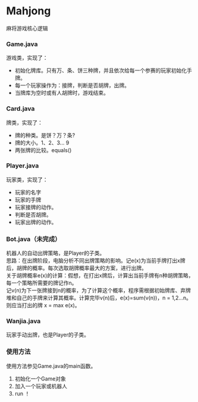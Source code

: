 # Mahjong
麻将游戏核心逻辑

### Game.java
游戏类，实现了：
* 初始化牌库。只有万、条、饼三种牌，并且依次给每一个参赛的玩家初始化手牌。
* 每一个玩家操作为：接牌，判断是否胡牌，出牌。
* 当牌库为空时或有人胡牌时，游戏结束。

### Card.java
牌类，实现了：
* 牌的种类。是饼？万？条?
* 牌的大小。1、2、3... 9
* 两张牌的比较。equals()

### Player.java
玩家类，实现了：
* 玩家的名字
* 玩家的手牌
* 玩家接牌的动作。
* 判断是否胡牌。
* 玩家出牌的动作。

### Bot.java（未完成）
机器人的自动出牌策略，是Player的子类。  
思路：在出牌阶段，电脑分析不同出牌策略的影响。记e(x)为当前手牌打出x牌后，胡牌的概率。每次选取胡牌概率最大的方案，进行出牌。  
关于胡牌概率e(x)的计算：假想，在打出x牌后，计算出当前手牌有n种胡牌策略，每一个策略所需要的牌记作n。  
记v(n)为下一张牌接到n的概率，为了计算这个概率，程序需根据初始牌库、弃牌堆和自己的手牌来计算其概率。计算完毕v(n)后，e(x)=sum(v(n))，n = 1,2...n。则应当打出的牌 x = max e(x)。


### Wanjia.java
玩家手动出牌，也是Player的子类。

### 使用方法
使用方法参见Game.java的main函数。
1. 初始化一个Game对象
2. 加入一个玩家或机器人
3. run ！
